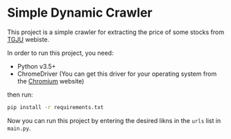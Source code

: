 # Simple Dynamic Crawler
This project is a simple crawler for extracting the price of some stocks from [TGJU](http://www.tgju.org) webiste.

In order to run this project, you need:
- Python v3.5+
- ChromeDriver (You can get this driver for your operating system from the [Chromium](https://chromedriver.chromium.org/downloads) website)

then run:
```bash
pip install -r requirements.txt
```

Now you can run this project by entering the desired likns in the `urls` list in `main.py`. 
